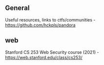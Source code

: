 


## General
Useful resources, links to ctfs/communities - https://github.com/hckpls/pandora

## web
Stanford CS 253 Web Security course (2021) -  https://web.stanford.edu/class/cs253/

